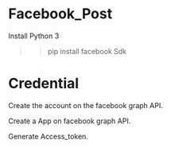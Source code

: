 # Facebook_Post
Install Python 3

>>pip install facebook Sdk
 
# Credential
Create the account on the facebook graph API.

Create a App on facebook graph API.

Generate Access_token.



 
